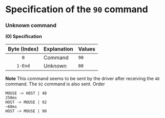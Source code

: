 # Specification of the `90` command
### Unknown command

**(0) Specification**

Byte (Index) | Explanation | Values
:---: | --- | ---
`0` | Command | `90`
`1-End` | Unknown | `00`

**Note**
This command seems to be sent by the driver after receiving the `48` command. The `92` command is also sent.
Order
```
MOUSE -> HOST | 48
250ms
HOST -> MOUSE | 92
~60ms
HOST -> MOUSE | 90
```
